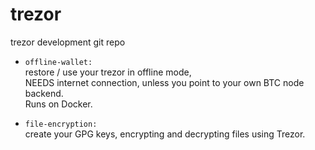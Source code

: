 # trezor
trezor development git repo <br>

* `offline-wallet:` <br>
restore / use your trezor in offline mode, <br>
NEEDS internet connection, unless you point to your own BTC node backend. <br>
Runs on Docker. <br>

* `file-encryption:` <br>
create your GPG keys, encrypting and decrypting files using Trezor. <br>